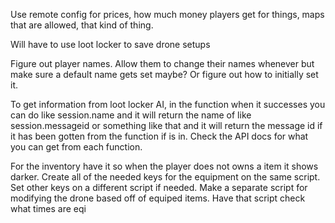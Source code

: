 Use remote config for prices, how much money players get for things, maps that are allowed, that kind of thing.

Will have to use loot locker to save drone setups

Figure out player names. Allow them to change their names whenever but make sure a default name gets set maybe? Or figure out how to initially set it.

To get information from loot locker AI, in the function when it successes you can do like session.name and it will return the name of like session.messageid or something like that and it will return the message id if it has been gotten from the function if is in. Check the API docs for what you can get from each function.

For the inventory have it so when the player does not owns a item it shows darker. Create all of the needed keys for the equipment on the same script. Set other keys on a different script if needed. Make a separate script for modifying the drone based off of equiped items. Have that script check what times are eqi